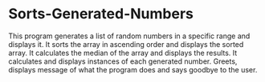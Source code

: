 # Sorts-Generated-Numbers
This program generates a list of random numbers in a specific range and displays it.
It sorts the array in ascending order and displays the sorted array. 
It calculates the median of the array and displays the results. 
It calculates and displays instances of each generated number.
Greets, displays message of what the program does and says goodbye to the user. 


